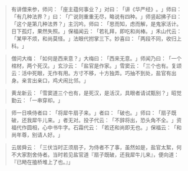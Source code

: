> 有讲僧来参，师问：​「座主蕴何事业？​」对曰：​「讲《华严经》​。​」师曰：​「有几种法界？​」曰：​「广说则重重无尽，略说有四种。​」师竖起拂子曰：​「这个是第几种法界？​」主沉吟。师曰：​「思而知，虑而解，是鬼家活计。日下孤灯，果然失照。​」保福闻云：​「若礼拜，即吃和尚棒。​」禾山代云：​「某甲不烦，和尚莫怪。​」法眼代拊掌三下。妙喜曰：​「两段不同，收归上科。​」

> 僧问大梅：​「如何是西来意？​」大梅曰：​「西来无意。​」师闻乃曰：​「一个棺材，两个死汉。​」玄沙云：​「盐官是作家。​」雪窦云：​「三个也有。复颂云：活中死眼，无作有用。方寸不移，十方独弄。巧抽不到处，盐官有出身。亲言出亲口，鸡犬闹比邻。​」

> 黄龙新云：​「雪窦道三个也有，是死汉，是活汉，具眼者请试甄别？​」昭觉勤云：​「一串穿却。​」

> 师一日唤侍者曰：​「将犀牛扇子来。​」者曰：​「破也。​」师曰：​「扇子既破，还我犀牛儿来。​」者无对。投子代云：​「不辞将出，恐头角不全。​」资福代作圆相，心中书牛字。石霜代云：​「若还和尚即无也。​」保福云：​「和尚年尊，别请人好。​」

> 云居舜云：​「三伏当时正须扇子，为侍者不了事，虽然如是，盐官太絮，何不大家割舍侍者。当时若见盐官道『扇子既破，还我犀牛儿来』，便向道：『已飏在搕桥堆上了也。』」



